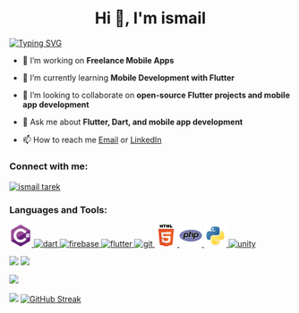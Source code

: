 <h1 align="center">Hi 👋, I'm ismail</h1>
<a href="https://git.io/typing-svg"><img src="https://readme-typing-svg.herokuapp.com?font=Fira+Code&pause=1000&width=435&lines=I'm+a+junior+flutter+developer" alt="Typing SVG" /></a>

- 🔭 I’m working on **Freelance Mobile Apps**

- 🌱 I’m currently learning **Mobile Development with Flutter**

- 👯 I’m looking to collaborate on **open-source Flutter projects and mobile app development**

- 💬 Ask me about **Flutter, Dart, and mobile app development**

- 📫 How to reach me [Email](ismailtarek888@gmail.com) or [LinkedIn](ismail-tarek-404337240)

<h3 align="left">Connect with me:</h3>
<p align="left">
<a href="https://linkedin.com/in/ismail-tarek-404337240" target="blank"><img align="center" src="https://raw.githubusercontent.com/rahuldkjain/github-profile-readme-generator/master/src/images/icons/Social/linked-in-alt.svg" alt="ismail tarek" height="30" width="40" /></a>
</p>

<h3 align="left">Languages and Tools:</h3>
<p align="left"> <a href="https://www.w3schools.com/cs/" target="_blank" rel="noreferrer"> <img src="https://raw.githubusercontent.com/devicons/devicon/master/icons/csharp/csharp-original.svg" alt="csharp" width="40" height="40"/> </a> <a href="https://dart.dev" target="_blank" rel="noreferrer"> <img src="https://www.vectorlogo.zone/logos/dartlang/dartlang-icon.svg" alt="dart" width="40" height="40"/> </a> <a href="https://firebase.google.com/" target="_blank" rel="noreferrer"> <img src="https://www.vectorlogo.zone/logos/firebase/firebase-icon.svg" alt="firebase" width="40" height="40"/> </a> <a href="https://flutter.dev" target="_blank" rel="noreferrer"> <img src="https://www.vectorlogo.zone/logos/flutterio/flutterio-icon.svg" alt="flutter" width="40" height="40"/> </a> <a href="https://git-scm.com/" target="_blank" rel="noreferrer"> <img src="https://www.vectorlogo.zone/logos/git-scm/git-scm-icon.svg" alt="git" width="40" height="40"/> </a> <a href="https://www.w3.org/html/" target="_blank" rel="noreferrer"> <img src="https://raw.githubusercontent.com/devicons/devicon/master/icons/html5/html5-original-wordmark.svg" alt="html5" width="40" height="40"/> </a> <a href="https://www.php.net" target="_blank" rel="noreferrer"> <img src="https://raw.githubusercontent.com/devicons/devicon/master/icons/php/php-original.svg" alt="php" width="40" height="40"/> </a> <a href="https://www.python.org" target="_blank" rel="noreferrer"> <img src="https://raw.githubusercontent.com/devicons/devicon/master/icons/python/python-original.svg" alt="python" width="40" height="40"/> </a> <a href="https://unity.com/" target="_blank" rel="noreferrer"> <img src="https://www.vectorlogo.zone/logos/unity3d/unity3d-icon.svg" alt="unity" width="40" height="40"/> </a> </p>


![](http://github-profile-summary-cards.vercel.app/api/cards/repos-per-language?username=ismail-24&theme=ayu_mirage)  ![](http://github-profile-summary-cards.vercel.app/api/cards/most-commit-language?username=ismail-24&theme=ayu_mirage)

![](http://github-profile-summary-cards.vercel.app/api/cards/profile-details?username=ismail-24&theme=ayu_mirage)

![](http://github-profile-summary-cards.vercel.app/api/cards/stats?username=ismail-24&theme=ayu_mirage)   [![GitHub Streak](https://github-readme-streak-stats.herokuapp.com?user=ismail-24&theme=ayu-mirage&hide_border=true&card_width=420&card_height=200)](https://git.io/streak-stats)
